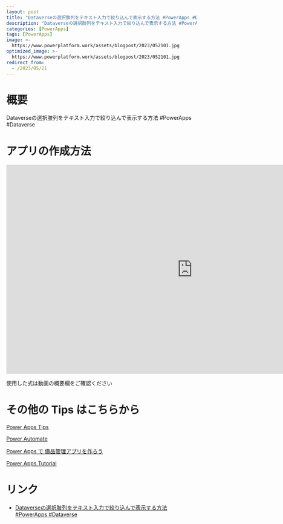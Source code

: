 ```yaml
---
layout: post
title: "Dataverseの選択肢列をテキスト入力で絞り込んで表示する方法 #PowerApps #Dataverse"
description: "Dataverseの選択肢列をテキスト入力で絞り込んで表示する方法 #PowerApps #Dataverseを動画で分かりやすく解説"
categories: [PowerApps]
tags: [PowerApps]
image: >-
  https://www.powerplatform.work/assets/blogpost/2023/052101.jpg
optimized_image: >-
  https://www.powerplatform.work/assets/blogpost/2023/052101.jpg
redirect_from:
  - /2023/05/21
---
```



#  概要

Dataverseの選択肢列をテキスト入力で絞り込んで表示する方法 #PowerApps #Dataverse


# アプリの作成方法

<iframe width="983" height="553" src="https://www.youtube.com/embed/Z5rt4YWXlNc" title="YouTube video player" frameborder="0" allow="accelerometer; autoplay; clipboard-write; encrypted-media; gyroscope; picture-in-picture" allowfullscreen></iframe>


使用した式は動画の概要欄をご確認ください


# その他の Tips はこちらから

[Power Apps Tips](https://www.youtube.com/watch?v=VrAQf3JQ7yM&list=PLVhFi1fb3DqakSLVMn22DDcySXh9jtzi- )


[Power Automate](https://www.youtube.com/watch?v=-YnJYT0ASEM&list=PLVhFi1fb3Dqbzic6GieqnLFgD3aTj-eHA)


[Power Apps で 備品管理アプリを作ろう](https://www.youtube.com/playlist?list=PLVhFi1fb3DqZM3HKb8Hea6XEL96990Fyn)


[Power Apps Tutorial](https://www.youtube.com/playlist?list=PLVhFi1fb3DqalxpL974VvAJvV4iWoSbe_)


# リンク


- [Dataverseの選択肢列をテキスト入力で絞り込んで表示する方法 #PowerApps #Dataverse](https://www.youtube.com/watch?v=Z5rt4YWXlNc)

